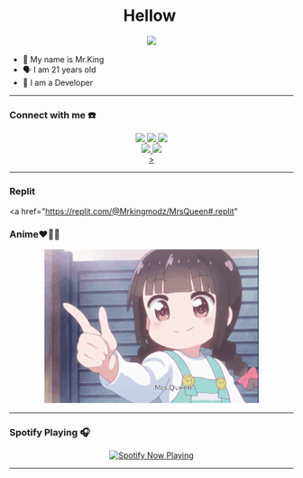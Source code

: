 <h1 align="center">Hellow <img src="https://user-images.githubusercontent.com/1303154/88677602-1635ba80-d120-11ea-84d8-d263ba5fc3c0.gif" width="40px" alt=""><br></h1>
<p align="center">
  <img src="https://telegra.ph/file/7b1404f0551cb7f2d079d.jpg" />
</p>

<p align="center">

- 👼 My name is Mr.King
- 🗣️ I am 21 years old 
- 🔭 I am a Developer

</p>

------
### Connect with me ☎️
<p align="center">
  <a href="https://instagram.com/king_dishuu?utm_medium=copy_link"><img src="https://img.shields.io/badge/Instagram-E4405F?style=for-the-badge&logo=instagram&logoColor=white"/> 
  <a href="https://wa.me/+94782390183"><img src="https://img.shields.io/badge/WhatsApp-25D366?style=for-the-badge&logo=whatsapp&logoColor=white" />
  <a href="https://youtube.com/channel/UCPW2S5FfjiG9XeDdPmcSj2Q"><img src="https://img.shields.io/badge/YouTube-Mr.King Modz-ff0000?style=for-the-badge&logo=youtube&logoColor=ff0000&link=https://youtube.com/channel/UCPW2S5FfjiG9XeDdPmcSj2Q" /><br>
  <a name=zeeoneofc&label=VIEWS&style=flat-square&color=orange" />
  <a href="https://github.com/Mrkingmodz"><img src="https://img.shields.io/badge/-GitHub-black?style=flat-square&logo=github" /> 
  <a href="https://youtube.com/channel/UCPW2S5FfjiG9XeDdPmcSj2Q"><img src="https://img.shields.io/youtube/channel/subscribers/UCdzWwbApjkyODby7_MoRYlA?style=social" /> <br>
 ></a>
</p>

------
### Replit
<p align="center">

  <a href="https://replit.com/@Mrkingmodz/MrsQueen#.replit"
  </p>
                                                           
### Anime❤🧸🤗
                                                          
<p align="center">
  <img src="https://github.com/Mrkingmodz/MrsQueen/blob/master/a1c52ecb-996b-41b6-bde5-e664b04f1f2a.gif" />
</p>

------

### Spotify Playing 🎧

<p align="center">
  <a href="https://open.spotify.com/track/0b11D9D0hMOYCIMN3OKreM" target="_blank"><img src="https://now-playing-on-spotify.vercel.app/api/spotify" alt="Spotify Now Playing" width="350"/></a>
</p>

------
